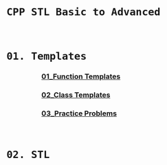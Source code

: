 # **`CPP STL Basic to Advanced`**

<br>

# `01. Templates`
###  &nbsp;&nbsp;&nbsp;&nbsp;&nbsp;&nbsp;&nbsp;&nbsp;&nbsp;&nbsp;&nbsp;&nbsp;&nbsp;&nbsp;&nbsp;&nbsp;&nbsp;&nbsp;&nbsp;&nbsp; **[01_Function Templates](./01_Templates/01_Function%20Templates/ "Function Templates")**
###  &nbsp;&nbsp;&nbsp;&nbsp;&nbsp;&nbsp;&nbsp;&nbsp;&nbsp;&nbsp;&nbsp;&nbsp;&nbsp;&nbsp;&nbsp;&nbsp;&nbsp;&nbsp;&nbsp;&nbsp; **[02_Class Templates](./01_Templates/02_Class%20Templates/ "Class Templates")**
###  &nbsp;&nbsp;&nbsp;&nbsp;&nbsp;&nbsp;&nbsp;&nbsp;&nbsp;&nbsp;&nbsp;&nbsp;&nbsp;&nbsp;&nbsp;&nbsp;&nbsp;&nbsp;&nbsp;&nbsp; **[03_Practice Problems](./01_Templates/03_Practice%20Problems/ "Practice Problems")**

<br>

# `02. STL`